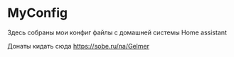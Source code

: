# MyConfig
Здесь собраны мои конфиг файлы с домашней системы Home assistant


Донаты кидать сюда
https://sobe.ru/na/Gelmer

